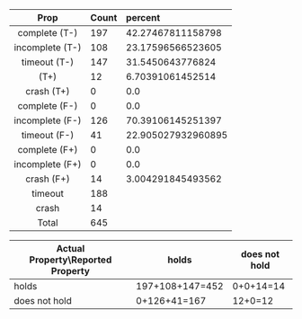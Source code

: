 
| Prop | Count | percent |
|:----:|:------|:--|
|complete   (T-)|197| 42.27467811158798 |
|incomplete (T-)|108|23.17596566523605 |
|timeout    (T-)|147|31.5450643776824 |
|           (T+)|12|6.70391061452514 |
|crash      (T+)|0|0.0 |
|complete   (F-)|0|0.0 |
|incomplete (F-)|126|70.39106145251397 |
|timeout    (F-)|41|22.905027932960895 |
|complete   (F+)|0|0.0 |
|incomplete (F+)|0|0.0 |
|crash      (F+)|14|3.004291845493562 |
|timeout        |188|
|crash          |14|
|Total          |645|

| Actual Property\Reported Property | holds | does not hold |
|------------------------------------|-------|---------------|
| holds | 197+108+147=452 | 0+0+14=14 |
| does not hold | 0+126+41=167 | 12+0=12 |

